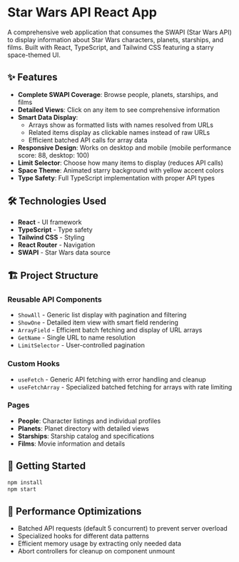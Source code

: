 # Star Wars API React App

A comprehensive web application that consumes the SWAPI (Star Wars API) to display information about Star Wars characters, planets, starships, and films. Built with React, TypeScript, and Tailwind CSS featuring a starry space-themed UI.

## ✨ Features

- **Complete SWAPI Coverage**: Browse people, planets, starships, and films
- **Detailed Views**: Click on any item to see comprehensive information
- **Smart Data Display**: 
  - Arrays show as formatted lists with names resolved from URLs
  - Related items display as clickable names instead of raw URLs
  - Efficient batched API calls for array data
- **Responsive Design**: Works on desktop and mobile (mobile performance score: 88, desktop: 100)
- **Limit Selector**: Choose how many items to display (reduces API calls)
- **Space Theme**: Animated starry background with yellow accent colors
- **Type Safety**: Full TypeScript implementation with proper API types

## 🛠 Technologies Used

- **React** - UI framework
- **TypeScript** - Type safety
- **Tailwind CSS** - Styling
- **React Router** - Navigation
- **SWAPI** - Star Wars data source

## 🏗 Project Structure

### Reusable API Components
- `ShowAll` - Generic list display with pagination and filtering
- `ShowOne` - Detailed item view with smart field rendering
- `ArrayField` - Efficient batch fetching and display of URL arrays
- `GetName` - Single URL to name resolution
- `LimitSelector` - User-controlled pagination

### Custom Hooks
- `useFetch` - Generic API fetching with error handling and cleanup
- `useFetchArray` - Specialized batched fetching for arrays with rate limiting

### Pages
- **People**: Character listings and individual profiles
- **Planets**: Planet directory with detailed views
- **Starships**: Starship catalog and specifications
- **Films**: Movie information and details

## 🚀 Getting Started

```bash
npm install
npm start
```

## 🎯 Performance Optimizations

- Batched API requests (default 5 concurrent) to prevent server overload
- Specialized hooks for different data patterns
- Efficient memory usage by extracting only needed data
- Abort controllers for cleanup on component unmount 
